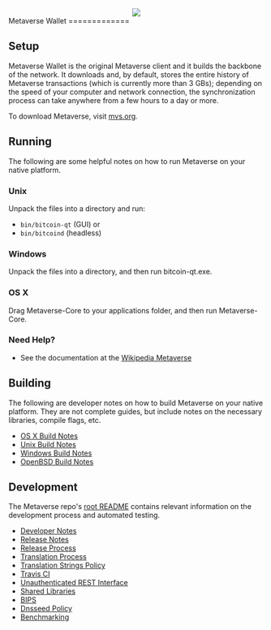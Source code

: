 <div style="text-align: center">
<img src="https://github.com/mvs-org/metaverse/raw/master/doc/image/logo.png"/>
</div>
Metaverse Wallet
=============

Setup
---------------------
Metaverse Wallet is the original Metaverse client and it builds the backbone of the network. It downloads and, by default, stores the entire history of Metaverse transactions (which is currently more than 3 GBs); depending on the speed of your computer and network connection, the synchronization process can take anywhere from a few hours to a day or more.

To download Metaverse, visit [mvs.org](https://mvs.org#download/).

Running
---------------------
The following are some helpful notes on how to run Metaverse on your native platform.

### Unix

Unpack the files into a directory and run:

- `bin/bitcoin-qt` (GUI) or
- `bin/bitcoind` (headless)

### Windows

Unpack the files into a directory, and then run bitcoin-qt.exe.

### OS X

Drag Metaverse-Core to your applications folder, and then run Metaverse-Core.

### Need Help?

* See the documentation at the [Wikipedia Metaverse](https://en.wikipedia.org/wiki/Metaverse_Blockchain)

Building
---------------------
The following are developer notes on how to build Metaverse on your native platform. They are not complete guides, but include notes on the necessary libraries, compile flags, etc.

- [OS X Build Notes](build-osx.md)
- [Unix Build Notes](build-unix.md)
- [Windows Build Notes](build-windows.md)
- [OpenBSD Build Notes](build-openbsd.md)

Development
---------------------
The Metaverse repo's [root README](/README.md) contains relevant information on the development process and automated testing.

- [Developer Notes](developer-notes.md)
- [Release Notes](release-notes.md)
- [Release Process](release-process.md)
- [Translation Process](translation_process.md)
- [Translation Strings Policy](translation_strings_policy.md)
- [Travis CI](travis-ci.md)
- [Unauthenticated REST Interface](REST-interface.md)
- [Shared Libraries](shared-libraries.md)
- [BIPS](bips.md)
- [Dnsseed Policy](dnsseed-policy.md)
- [Benchmarking](benchmarking.md)
